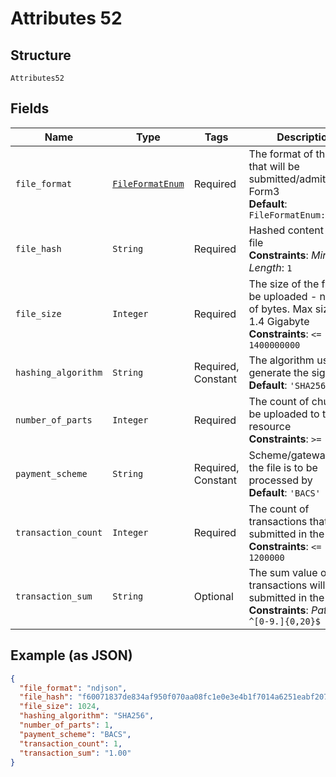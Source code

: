 
# Attributes 52

## Structure

`Attributes52`

## Fields

| Name | Type | Tags | Description |
|  --- | --- | --- | --- |
| `file_format` | [`FileFormatEnum`](../../doc/models/file-format-enum.md) | Required | The format of the file that will be submitted/admitted to Form3<br>**Default**: `FileFormatEnum::NDJSON` |
| `file_hash` | `String` | Required | Hashed content of the file<br>**Constraints**: *Minimum Length*: `1` |
| `file_size` | `Integer` | Required | The size of the file to be uploaded - number of bytes. Max size is 1.4 Gigabyte<br>**Constraints**: `<= 1400000000` |
| `hashing_algorithm` | `String` | Required, Constant | The algorithm used to generate the signature<br>**Default**: `'SHA256'` |
| `number_of_parts` | `Integer` | Required | The count of chunks to be uploaded to the resource<br>**Constraints**: `>= 1` |
| `payment_scheme` | `String` | Required, Constant | Scheme/gateway that the file is to be processed by<br>**Default**: `'BACS'` |
| `transaction_count` | `Integer` | Required | The count of transactions that will be submitted in the file<br>**Constraints**: `<= 1200000` |
| `transaction_sum` | `String` | Optional | The sum value of the transactions will be submitted in the file<br>**Constraints**: *Pattern*: `^[0-9.]{0,20}$` |

## Example (as JSON)

```json
{
  "file_format": "ndjson",
  "file_hash": "f60071837de834af950f070aa08fc1e0e3e4b1f7014a6251eabf207eba10c817",
  "file_size": 1024,
  "hashing_algorithm": "SHA256",
  "number_of_parts": 1,
  "payment_scheme": "BACS",
  "transaction_count": 1,
  "transaction_sum": "1.00"
}
```

